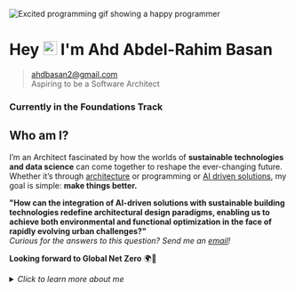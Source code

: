 ![Excited programming gif showing a happy programmer](https://media4.giphy.com/media/v1.Y2lkPTc5MGI3NjExaHE0aWczcWYydnk4cmI4cDAzNmZjZjh6eGRmNm9xdmQ2djE4NDJ6dyZlcD12MV9pbnRlcm5hbF9naWZfYnlfaWQmY3Q9Zw/9B7XwCQZRQfQs/giphy.webp)

# Hey <img src="https://media.giphy.com/media/hvRJCLFzcasrR4ia7z/giphy.gif" width="25px"> I'm Ahd Abdel-Rahim Basan

> [ahdbasan2@gmail.com](mailto:ahdbasan2@gmail.com)  
> Aspiring to be a Software Architect  

### Currently in the Foundations Track

## Who am I?

I’m an Architect fascinated by how the worlds of **sustainable technologies and
data science** can come together to reshape the ever-changing future.
Whether it’s through [architecture](https://www.archdaily.com/948970/clayton-miller-on-data-science-in-architecture-academic-and-industry-are-just-starting)
or programming or [AI driven solutions](https://www.smithgroup.com/perspectives/2024/beyond-imagery-the-application-of-ai-to-architectural-design),
my goal is simple: **make things better.**

**"How can the integration of AI-driven solutions with sustainable building
technologies redefine architectural design paradigms, enabling us to achieve
both environmental and functional optimization in the face of rapidly evolving
urban challenges?"**  
_Curious for the answers to this question? Send me an [email](mailto:ahdbasan2@gmail.com)!_

**Looking forward to Global Net Zero** 🌍🔋

<details>
<summary><em>Click to learn more about me</em></summary>

### 🎨 Building Narratives

For me, _creativity transcends mere sketches_—it’s about the narratives we craft.
Whether I’m designing an arcade, conceptualizing a luxurious 5-star hotel, or
addressing the digital divide, my philosophy remains consistent:  
**People first. Process second. Pixels later.**

```text
As Winston Churchill once said:
    We shape our buildings; thereafter they shape us.
